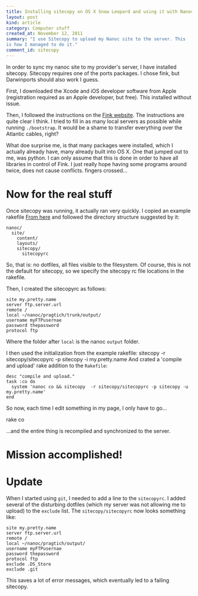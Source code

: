 ```yaml
--- 
title: Installing sitecopy on OS X Snow Leopard and using it with Nanoc
layout: post
kind: article
category: Computer stuff
created_at: November 12, 2011
summary: "I use Sitecopy to upload my Nanoc site to the server. This
is how I managed to do it."
comment_id: sitecopy
---
```


In order to sync my nanoc site to my provider's server, I have installed sitecopy. Sitecopy requires one of the ports packages. I chose fink, but Darwinports should also work I guess.

First, I downloaded the Xcode and iOS developer software from Apple (registration required as an Apple developer, but free). This installed without issue.

Then, I followed the instructions on the [Fink website](http://www.finkproject.org/download/srcdist.php). The instructions are quite clear I think. I tried to fill in as many local servers as possible while running `./bootstrap`. It would be a shame to transfer everything over the Atlantic cables, right?

What doe surprise me, is that many packages were installed, which I actually already have, many already built into OS X. One that jumped out to me, was python. I can only assume that this is done in order to have all libraries in control of Fink. I just really hope having some programs around twice, does not cause conflicts. fingers crossed...

Now for the real stuff
========

Once sitecopy was running, it actually ran very quickly. I copied an example rakefile [From here](http://www.remerson.plus.com/articles/nanoc-rake) and followed the directory structure suggested by it:

    nanoc/
      site/
        content/
        layouts/
        sitecopy/
          sitecopyrc

So, that is: no dotfiles, all files visible to the filesystem. Of course, this is not the default for sitecopy, so we specify the sitecopy rc file locations in the rakefile.

Then, I created the sitecopyrc as follows:
    
    site my.pretty.name
    server ftp.server.url
    remote /
    local ~/nanoc/pragtich/trunk/output/
    username myFTPusernae
    password thepassword
    protocol ftp

Where the folder after `local` is the nanoc `output` folder.

I then used the initialization from the example rakefile:
    sitecopy -r sitecopy/sitecopyrc -p sitecopy -i my.pretty.name
And crated a 'compile and upload' rake addition to the `Rakefile`:
	
    desc "compile and upload."
	task :co do
	  system 'nanoc co && sitecopy  -r sitecopy/sitecopyrc -p sitecopy -u my.pretty.name'
	end

So now, each time I edit something in my page, I only have to go...

  rake co

...and the entire thing is recompiled and synchronized to the server. 

Mission accomplished!
=======

Update
=====

When I started using `git`, I needed to add a line to the
`sitecopyrc`. I added several of the disturbing dotfiles (which my
server was not allowing me to upload) to the `exclude` list. The
`sitecopy/sitecopyrc` now looks something like:

    site my.pretty.name
    server ftp.server.url
    remote /
    local ~/nanoc/pragtich/output/
    username myFTPusernae
    password thepassword
    protocol ftp
	exclude .DS_Store
	exclude .git
	
This saves a lot of error messages, which eventually led to a failing sitecopy.
    
